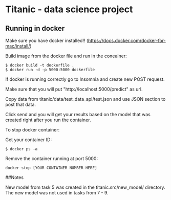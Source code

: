 # Titanic - data science project 

## Running in docker

Make sure you have docker installed!! (https://docs.docker.com/docker-for-mac/install/)

Build image from the docker file and run in the coneainer:

```
$ docker build -t dockerfile .
$ docker run -d -p 5000:5000 dockerfile
```

If docker is running correctly go to Insomnia and create new POST request.

Make sure that you will put "http://localhost:5000/predict" as url.

Copy data from titanic/data/test_data_api/test.json and use JSON section to post that data.

Click send and you will get your results based on the model that was created right after you run the container.

To stop docker container:

Get your container ID:
```
$ docker ps -a
```
Remove the container running at port 5000:

```
docker stop [YOUR CONTAINER NUMBER HERE]
```


##Notes

New model from task 5 was created in the titanic.src/new_model/ directory.
The new model was not used in tasks from 7 - 9.

